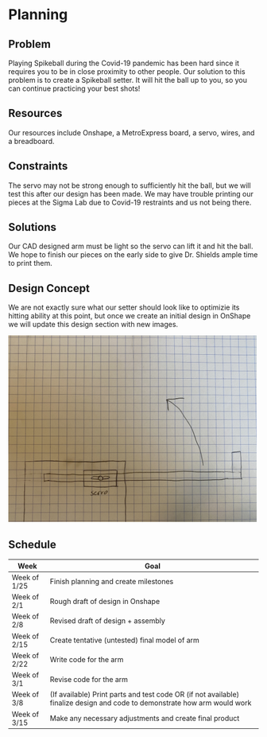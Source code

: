 # Planning

## Problem
Playing Spikeball during the Covid-19 pandemic has been hard since it requires you to be in close proximity to other people. Our solution to this problem is to create a Spikeball setter. It will hit the ball up to you, so you can continue practicing your best shots!

## Resources
Our resources include Onshape, a MetroExpress board, a servo, wires, and a breadboard.

## Constraints
The servo may not be strong enough to sufficiently hit the ball, but we will test this after our design has been made. We may have trouble printing our pieces at the Sigma Lab due to Covid-19 restraints and us not being there.

## Solutions
Our CAD designed arm must be light so the servo can lift it and hit the ball. We hope to finish our pieces on the early side to give Dr. Shields ample time to print them.

## Design Concept
We are not exactly sure what our setter should look like to optimizie its hitting ability at this point, but once we create an initial design in OnShape we will update this design section with new images.

<img src="SpikeballSetterPlan.JPG" width="500">

## Schedule

| Week | Goal |
| ---- | ---- |
| Week of 1/25 | Finish planning and create milestones |
| Week of 2/1 | Rough draft of design in Onshape |
| Week of 2/8 | Revised draft of design + assembly |
| Week of 2/15 | Create tentative (untested) final model of arm |
| Week of 2/22 | Write code for the arm |
| Week of 3/1 | Revise code for the arm |
| Week of 3/8 | (If available) Print parts and test code OR (if not available) finalize design and code to demonstrate how arm would work |
| Week of 3/15 | Make any necessary adjustments and create final product |
